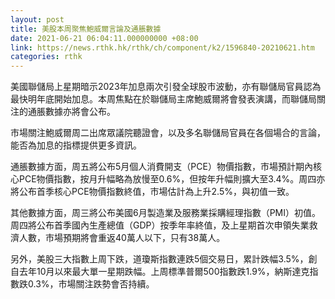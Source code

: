 ```yaml
---
layout: post
title: 美股本周聚焦鮑威爾言論及通脹數據
date: 2021-06-21 06:04:11.000000000 +08:00
link: https://news.rthk.hk/rthk/ch/component/k2/1596840-20210621.htm
categories: rthk
---
```


美國聯儲局上星期暗示2023年加息兩次引發全球股市波動，亦有聯儲局官員認為最快明年底開始加息。本周焦點在於聯儲局主席鮑威爾將會發表演講，而聯儲局關注的通脹數據亦將會公布。

市場關注鮑威爾周二出席眾議院聽證會，以及多名聯儲局官員在各個場合的言論，能否為加息的指標提供更多資訊。

通脹數據方面，周五將公布5月個人消費開支（PCE）物價指數，市場預計期內核心PCE物價指數，按月升幅略為放慢至0.6%，但按年升幅則擴大至3.4%。周四亦將公布首季核心PCE物價指數終值，市場估計為上升2.5%，與初值一致。

其他數據方面，周三將公布美國6月製造業及服務業採購經理指數（PMI）初值。周四將公布首季國內生產總值（GDP）按季年率終值，及上星期首次申領失業救濟人數，市場預期將會重返40萬人以下，只有38萬人。

另外，美股三大指數上周下跌，道瓊斯指數連跌5個交易日，累計跌幅3.5%，創自去年10月以來最大單一星期跌幅。上周標準普爾500指數跌1.9%，納斯達克指數跌0.3%，市場關注跌勢會否持續。
